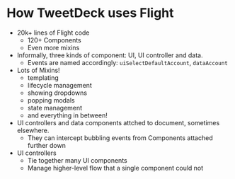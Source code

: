 # How TweetDeck uses Flight

- 20k+ lines of Flight code
    - 120+ Components
    - Even more mixins
- Informally, three kinds of component: UI, UI controller and data.
    - Events are named accordingly: `uiSelectDefaultAccount`, `dataAccount`
- Lots of Mixins!
    - templating
    - lifecycle management
    - showing dropdowns
    - popping modals
    - state management
    - and everything in between!
- UI controllers and data components attched to document, sometimes elsewhere.
    - They can intercept bubbling events from Components attached further down
- UI controllers
    - Tie together many UI components
    - Manage higher-level flow that a single component could not
